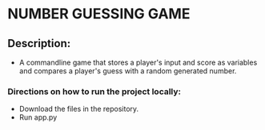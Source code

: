 # NUMBER GUESSING GAME

## Description: 
- A commandline game that stores a player's input and score as variables and compares a player's guess with a random generated number.

### Directions on how to run the project locally:
- Download the files in the repository.
- Run app.py

